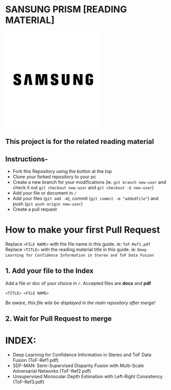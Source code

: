 # SANSUNG PRISM [READING MATERIAL]
<img src="images/Samsung.png" width=300>

## This project is for the related reading material

## Instructions-

- Fork this Repository using the button at the top
- Clone your forked repository to your pc
- Create a new branch for your modifications (ie. `git branch new-user` and check it out `git checkout new-user` and `git checkout -b new-user`)
- Add your file or document in `/`
- Add your files (`git add -A`), commit (`git commit -m "addedfile"`) and push (`git push origin new-user`)
- Create a pull request

# How to make your first Pull Request

Replace `<FILE NAME>` with the file name in this guide. ie: `ToF-Ref1.pdf`
Replace `<TITLE>` with the reading material title in this guide. ie: `Deep Learning for Confidence Information in Stereo and ToF Data Fusion`

## 1. Add your file to the Index

Add a file or doc of your choice in `/`. Accepted files are **docx** and **pdf**

```
<TITLE> <FILE NAME>
```

_Be aware, this file wile be displayed in the main repository after merge!_

## 2. Wait for Pull Request to merge


# INDEX:
- Deep Learning for Confidence Information in Stereo and ToF Data Fusion (ToF-Ref1.pdf)
- SDF-MAN: Semi-Supervised Disparity Fusion with Multi-Scale Adversarial Networks (ToF-Ref2.pdf)
- Unsupervised Monocular Depth Estimation with Left-Right Consistency (ToF-Ref3.pdf)
